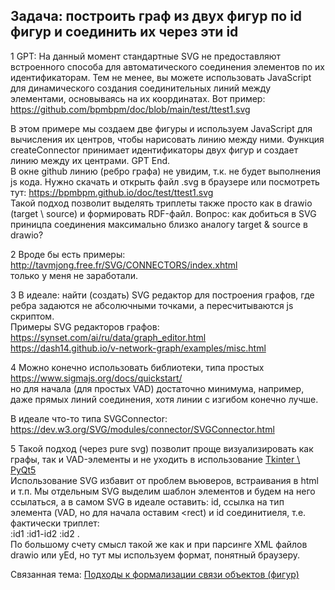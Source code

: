 ## Задача: построить граф из двух фигур по id фигур и соединить их через эти id
1 GPT: На данный момент стандартные SVG не предоставляют встроенного способа для автоматического соединения элементов по их идентификаторам.
Тем не менее, вы можете использовать JavaScript для динамического создания соединительных линий между элементами, основываясь на их координатах. Вот пример: https://github.com/bpmbpm/doc/blob/main/test/ttest1.svg

В этом примере мы создаем две фигуры и используем JavaScript для вычисления их центров, чтобы нарисовать линию между ними. Функция createConnector принимает идентификаторы двух фигур и создает линию между их центрами. GPT End.  
В окне github линию (ребро графа) не увидим, т.к. не будет выполнения js кода. Нужно скачать и открыть файл .svg в браузере или посмотреть тут: 
https://bpmbpm.github.io/doc/test/ttest1.svg  
Такой подход позволит выделять триплеты также просто как в drawio (target \ source) и формировать RDF-файл. Вопрос: как добиться в SVG приницпа соединения максимально близко аналогу target & source в drawio?

2 Вроде бы есть примеры: 
http://tavmjong.free.fr/SVG/CONNECTORS/index.xhtml  
только у меня не заработали.

3 В идеале: найти (создать) SVG редактор для построения графов, где ребра задаются не абсолючными точками, а пересчитываются js скриптом.  
Примеры SVG редакторов графов:  
https://synset.com/ai/ru/data/graph_editor.html  
https://dash14.github.io/v-network-graph/examples/misc.html

4 Можно конечно использовать библиотеки, типа простых https://www.sigmajs.org/docs/quickstart/  
но для начала (для простых VAD) достаточно минимума, например, даже прямых линий соединения, хотя линии с изгибом конечно лучше. 

В идеале что-то типа SVGConnector: https://dev.w3.org/SVG/modules/connector/SVGConnector.html 

5 Такой подход (через pure svg) позволит проще визуализировать как графы, так и VAD-элементы и не уходить в использование 
[Tkinter \ PyQt5](https://dzen.ru/a/ZQ5zzw6vlCcnubt-)  
Использование SVG избавит от проблем вьюверов, встраивания в html и т.п. Мы отдельным SVG выделим шаблон элементов и будем на него ссылаться, а в самом SVG в идеале оставить: id, ссылка на тип элемента (VAD, но для начала оставим <rect) и id соединитиеля, т.е. фактически триплет:  
:id1 :id1-id2 :id2 .  
По большому счету смысл такой же как и при парсинге XML файлов drawio или yEd, но тут мы используем формат, понятный браузеру.

Связанная тема: [Подходы к формализации связи объектов (фигур)](https://github.com/bpmbpm/SemanticBPM/blob/main/implementations/drawio/principles.md)
